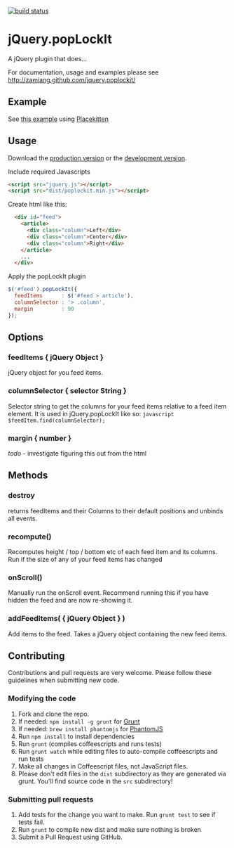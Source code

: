 [![build status](https://api.travis-ci.org/zamiang/jquery.poplockit.png)](http://travis-ci.org/zamiang/jquery.poplockit)

# jQuery.popLockIt

A jQuery plugin that does...

For documentation, usage and examples please see http://zamiang.github.com/jquery.poplockit/

## Example

See [this example](http://htmlpreview.github.com/?https://github.com/zamiang/jquery.poplockit/blob/master/example/index.html) using [Placekitten](http://placekitten.com/)

## Usage

Download the [production version](https://raw.github.com/zamiang/jquery.poplockit/master/dist/jquery.poplockit.min.js) or the [development version](https://raw.github.com/zamiang/jquery.poplockit/master/dist/jquery.poplockit.js).

Include required Javascripts
```html
<script src="jquery.js"></script>
<script src="dist/poplockit.min.js"></script>
```

Create html like this:
```html
  <div id="feed">
    <article>
      <div class="column">Left</div>
      <div class="column">Center</div>
      <div class="column">Right</div>
    </article>
    ...
  </div>
```

Apply the popLockIt plugin

```javascript
$('#feed').popLockIt({
  feedItems      : $('#feed > article'),
  columnSelector : '> .column',
  margin         : 90
});
```

## Options

### feedItems { jQuery Object }

jQuery object for you feed items.

### columnSelector { selector String }

Selector string to get the columns for your feed items relative to a feed item element. It is used in jQuery.popLockIt like so: ```javascript $feedItem.find(columnSelector);```

### margin { number }

*todo* - investigate figuring this out from the html

## Methods

### destroy

returns feedItems and their Columns to their default positions and unbinds all events.

### recompute()

Recomputes height / top / bottom etc of each feed item and its columns. Run if the size of any of your feed items has changed

### onScroll()

Manually run the onScroll event. Recommend running this if you have hidden the feed and are now re-showing it.

### addFeedItems( { jQuery Object } )

Add items to the feed. Takes a jQuery object containing the new feed items.


## Contributing

Contributions and pull requests are very welcome. Please follow these guidelines when submitting new code.

### Modifying the code
1. Fork and clone the repo.
1. If needed: `npm install -g grunt` for [Grunt](https://github.com/gruntjs/grunt)
1. If needed: `brew install phantomjs` for [PhantomJS](http://phantomjs.org/download.html)
1. Run `npm install` to install dependencies
1. Run `grunt` (compiles coffeescripts and runs tests)
1. Run `grunt watch` while editing files to auto-compile coffeescripts and run tests
1. Make all changes in Coffeescript files, not JavaScript files.
1. Please don't edit files in the `dist` subdirectory as they are generated via grunt. You'll find source code in the `src` subdirectory!

### Submitting pull requests

1. Add tests for the change you want to make. Run `grunt test` to see if tests fail.
1. Run `grunt` to compile new dist and make sure nothing is broken
1. Submit a Pull Request using GitHub.

